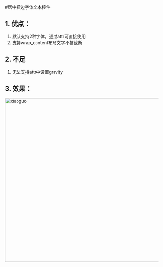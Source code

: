#居中描边字体文本控件
## 1. 优点：
1. 默认支持2种字体，通过attr可直接使用
2. 支持wrap_content布局文字不被截断

## 2. 不足
1. 无法支持attr中设置gravity

## 3. 效果：


<img src="https://raw.github.com/456838/CenterStrokeTextView/master/img/xiaoguo.png" width="540" alt="xiaoguo">